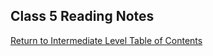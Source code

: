 ## Class 5 Reading Notes

[Return to Intermediate Level Table of Contents](https://github.com/TraceDugar/reading-notes/blob/main/301/toc.md)

